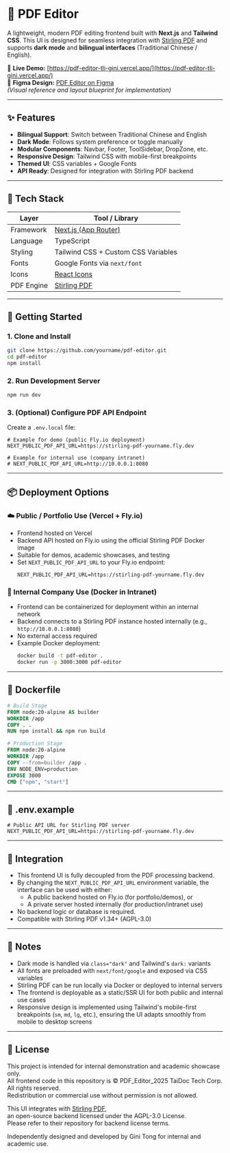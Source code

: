 # 📄 PDF Editor

A lightweight, modern PDF editing frontend built with **Next.js** and **Tailwind CSS**. This UI is designed for seamless integration with [Stirling PDF](https://github.com/Stirling-Tools/Stirling-PDF) and supports **dark mode** and **bilingual interfaces** (Traditional Chinese / English).

🔗 **Live Demo:** [https://pdf-editor-tli-gini.vercel.app/](https://pdf-editor-tli-gini.vercel.app/)  
🎨 **Figma Design:** [PDF Editor on Figma](https://www.figma.com/design/aVkvVBivXbpm9H7WLqbM2j/PDF_Editor_?node-id=113-3&t=BMkNqFFrI0n2eWzX-1)  
_(Visual reference and layout blueprint for implementation)_

---

## ✨ Features

- **Bilingual Support**: Switch between Traditional Chinese and English
- **Dark Mode**: Follows system preference or toggle manually
- **Modular Components**: Navbar, Footer, ToolSidebar, DropZone, etc.
- **Responsive Design**: Tailwind CSS with mobile-first breakpoints
- **Themed UI**: CSS variables + Google Fonts
- **API Ready**: Designed for integration with Stirling PDF backend

---

## 🧰 Tech Stack

| **Layer**  | **Tool / Library**                                             |
| ---------- | -------------------------------------------------------------- |
| Framework  | [Next.js (App Router)](https://nextjs.org/docs/app)            |
| Language   | TypeScript                                                     |
| Styling    | Tailwind CSS + Custom CSS Variables                            |
| Fonts      | Google Fonts via `next/font`                                   |
| Icons      | [React Icons](https://react-icons.github.io/react-icons/)      |
| PDF Engine | [Stirling PDF](https://github.com/Stirling-Tools/Stirling-PDF) |

---

## 🚀 Getting Started

### 1. Clone and Install

```bash
git clone https://github.com/yourname/pdf-editor.git
cd pdf-editor
npm install
```

### 2. Run Development Server

```bash
npm run dev
```

### 3. (Optional) Configure PDF API Endpoint

Create a `.env.local` file:

```env
# Example for demo (public Fly.io deployment)
NEXT_PUBLIC_PDF_API_URL=https://stirling-pdf-yourname.fly.dev

# Example for internal use (company intranet)
# NEXT_PUBLIC_PDF_API_URL=http://10.0.0.1:8080
```

---

## 📦 Deployment Options

### ☁️ Public / Portfolio Use (Vercel + Fly.io)

- Frontend hosted on Vercel
- Backend API hosted on Fly.io using the official Stirling PDF Docker image
- Suitable for demos, academic showcases, and testing
- Set `NEXT_PUBLIC_PDF_API_URL` to your Fly.io endpoint:
  ```env
  NEXT_PUBLIC_PDF_API_URL=https://stirling-pdf-yourname.fly.dev
  ```

### 🏢 Internal Company Use (Docker in Intranet)

- Frontend can be containerized for deployment within an internal network
- Backend connects to a Stirling PDF instance hosted internally (e.g., `http://10.0.0.1:8080`)
- No external access required
- Example Docker deployment:
  ```bash
  docker build -t pdf-editor .
  docker run -p 3000:3000 pdf-editor
  ```

---

## 🐳 Dockerfile

```dockerfile
# Build Stage
FROM node:20-alpine AS builder
WORKDIR /app
COPY . .
RUN npm install && npm run build

# Production Stage
FROM node:20-alpine
WORKDIR /app
COPY --from=builder /app .
ENV NODE_ENV=production
EXPOSE 3000
CMD ["npm", "start"]
```

---

## 📄 .env.example

```env
# Public API URL for Stirling PDF server
NEXT_PUBLIC_PDF_API_URL=https://stirling-pdf-yourname.fly.dev
```

---

## 🧹 Integration

- This frontend UI is fully decoupled from the PDF processing backend.
- By changing the `NEXT_PUBLIC_PDF_API_URL` environment variable, the interface can be used with either:
  - A public backend hosted on Fly.io (for portfolio/demos), or
  - A private server hosted internally (for production/intranet use)
- No backend logic or database is required.
- Compatible with Stirling PDF v1.34+ (AGPL-3.0)

---

## 📝 Notes

- Dark mode is handled via `class="dark"` and Tailwind's `dark:` variants
- All fonts are preloaded with `next/font/google` and exposed via CSS variables
- Stirling PDF can be run locally via Docker or deployed to internal servers
- The frontend is deployable as a static/SSR UI for both public and internal use cases
- Responsive design is implemented using Tailwind's mobile-first breakpoints (`sm`, `md`, `lg`, etc.), ensuring the UI adapts smoothly from mobile to desktop screens

---

## 📄 License

This project is intended for internal demonstration and academic showcase only.  
All frontend code in this repository is © PDF_Editor_2025 TaiDoc Tech Corp. All rights reserved.  
Redistribution or commercial use without permission is not allowed.

This UI integrates with [Stirling PDF](https://github.com/Stirling-Tools/Stirling-PDF),  
an open-source backend licensed under the AGPL-3.0 License.  
Please refer to their repository for backend license terms.

Independently designed and developed by Gini Tong for internal and academic use.
